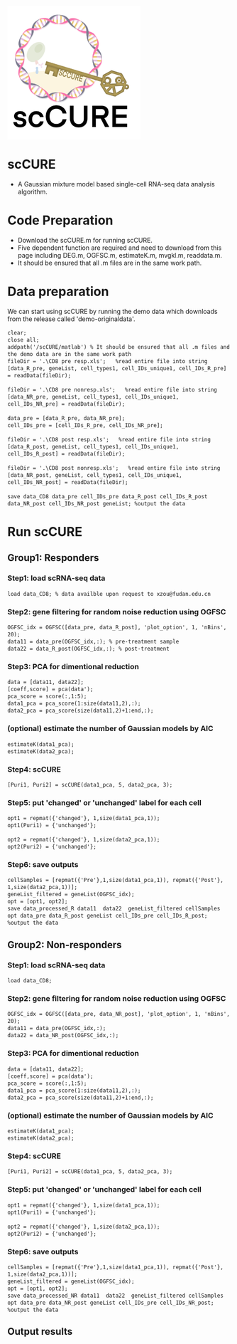 <img src="https://github.com/Hao-Zou-lab/scCURE/blob/main/1.png?raw=true" width = "300" height = "300" alt="" align=center />

# **scCURE**<br>
* A Gaussian mixture model based single-cell RNA-seq data analysis algorithm.<br>

# **Code Preparation**<br>
* Download the scCURE.m for running scCURE.<br>
* Five dependent function are required and need to download from this page including DEG.m, OGFSC.m, estimateK.m, mvgkl.m, readdata.m.<br>
* It should be ensured that all .m files are in the same work path.<br>

# **Data preparation**<br>
We can start using scCURE by running the demo data which downloads from the release called 'demo-originaldata'.
```
clear;
close all;
addpath('/scCURE/matlab') % It should be ensured that all .m files and the demo data are in the same work path
fileDir = '.\CD8 pre resp.xls';   %read entire file into string
[data_R_pre, geneList, cell_types1, cell_IDs_unique1, cell_IDs_R_pre] = readData(fileDir);

fileDir = '.\CD8 pre nonresp.xls';   %read entire file into string
[data_NR_pre, geneList, cell_types1, cell_IDs_unique1, cell_IDs_NR_pre] = readData(fileDir);

data_pre = [data_R_pre, data_NR_pre];
cell_IDs_pre = [cell_IDs_R_pre, cell_IDs_NR_pre];
 
fileDir = '.\CD8 post resp.xls';   %read entire file into string
[data_R_post, geneList, cell_types1, cell_IDs_unique1, cell_IDs_R_post] = readData(fileDir);
 
fileDir = '.\CD8 post nonresp.xls';   %read entire file into string
[data_NR_post, geneList, cell_types1, cell_IDs_unique1, cell_IDs_NR_post] = readData(fileDir);
 
save data_CD8 data_pre cell_IDs_pre data_R_post cell_IDs_R_post data_NR_post cell_IDs_NR_post geneList; %output the data
```

# **Run scCURE**<br> 
## **Group1: Responders**<br> 
### **Step1: load scRNA-seq data**<br> 
```
load data_CD8; % data availble upon request to xzou@fudan.edu.cn
```
### **Step2: gene filtering for random noise reduction using OGFSC**<br> 
```
OGFSC_idx = OGFSC([data_pre, data_R_post], 'plot_option', 1, 'nBins', 20);
data11 = data_pre(OGFSC_idx,:); % pre-treatment sample
data22 = data_R_post(OGFSC_idx,:); % post-treatment
```
### **Step3: PCA for dimentional reduction**<br> 
```
data = [data11, data22];
[coeff,score] = pca(data');
pca_score = score(:,1:5);
data1_pca = pca_score(1:size(data11,2),:);
data2_pca = pca_score(size(data11,2)+1:end,:);
```
### **(optional) estimate the number of Gaussian models by AIC**<br> 
```
estimateK(data1_pca);
estimateK(data2_pca);
```
### **Step4: scCURE**<br> 
```
[Puri1, Puri2] = scCURE(data1_pca, 5, data2_pca, 3);
```
### **Step5: put 'changed' or 'unchanged' label for each cell**<br> 
```
opt1 = repmat({'changed'}, 1,size(data1_pca,1));
opt1(Puri1) = {'unchanged'};

opt2 = repmat({'changed'}, 1,size(data2_pca,1));
opt2(Puri2) = {'unchanged'};
```
### **Step6: save outputs**<br> 
```
cellSamples = [repmat({'Pre'},1,size(data1_pca,1)), repmat({'Post'}, 1,size(data2_pca,1))];
geneList_filtered = geneList(OGFSC_idx);
opt = [opt1, opt2];
save data_processed_R data11  data22  geneList_filtered cellSamples opt data_pre data_R_post geneList cell_IDs_pre cell_IDs_R_post; %output the data
```

## **Group2: Non-responders**<br> 
### **Step1: load scRNA-seq data**<br> 
```
load data_CD8;
```
### **Step2: gene filtering for random noise reduction using OGFSC**<br> 
```
OGFSC_idx = OGFSC([data_pre, data_NR_post], 'plot_option', 1, 'nBins', 20);
data11 = data_pre(OGFSC_idx,:);
data22 = data_NR_post(OGFSC_idx,:);
```
### **Step3: PCA for dimentional reduction**<br> 
```
data = [data11, data22];
[coeff,score] = pca(data');
pca_score = score(:,1:5);
data1_pca = pca_score(1:size(data11,2),:);
data2_pca = pca_score(size(data11,2)+1:end,:);
```
### **(optional) estimate the number of Gaussian models by AIC**<br> 
```
estimateK(data1_pca);
estimateK(data2_pca);
```
### **Step4: scCURE**<br> 
```
[Puri1, Puri2] = scCURE(data1_pca, 5, data2_pca, 3);
```
### **Step5: put 'changed' or 'unchanged' label for each cell**<br> 
```
opt1 = repmat({'changed'}, 1,size(data1_pca,1));
opt1(Puri1) = {'unchanged'};

opt2 = repmat({'changed'}, 1,size(data2_pca,1));
opt2(Puri2) = {'unchanged'};
```
### **Step6: save outputs**<br> 
```
cellSamples = [repmat({'Pre'},1,size(data1_pca,1)), repmat({'Post'}, 1,size(data2_pca,1))];
geneList_filtered = geneList(OGFSC_idx);
opt = [opt1, opt2];
save data_processed_NR data11  data22  geneList_filtered cellSamples opt data_pre data_NR_post geneList cell_IDs_pre cell_IDs_NR_post; %output the data
```

## **Output results**<br> 


